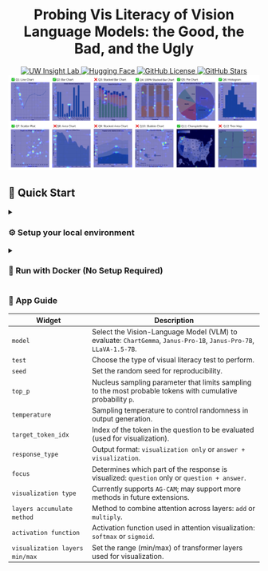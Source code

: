 <!-- markdownlint-disable first-line-h1 -->
<!-- markdownlint-disable html -->
<!-- markdownlint-disable no-duplicate-header -->

<div align="center">
    <h1>Probing Vis Literacy of Vision Language Models: the Good, the Bad, and the Ugly</h1>
</div>

<div align="center">
    <a href="https://www.uw-insight-lab.com/" target="_blank">
        <img src="https://img.shields.io/badge/UW Insight Lab-Homepage-blue" alt="UW Insight Lab" />
    </a>
    <a href="https://huggingface.co/uw-insight-lab" target="_blank">
        <img src="https://img.shields.io/badge/HuggingFace-UW Insight Lab-yellow?logo=huggingface" alt="Hugging Face" />
    </a>
    <a href="https://github.com/AustingDong/Probing-Vis-Literacy-of-Vision-Language-Models/blob/main/LICENSE" target="_blank">
        <img src="https://img.shields.io/github/license/AustingDong/Probing-Vis-Literacy-of-Vision-Language-Models" alt="GitHub License" />
    </a>
    <a href="https://github.com/AustingDong/Probing-Vis-Literacy-of-Vision-Language-Models/stargazers" target="_blank">
        <img src="https://img.shields.io/github/stars/AustingDong/Probing-Vis-Literacy-of-Vision-Language-Models?style=social" alt="GitHub Stars"/>
    </a>
</div>

<div align="center">
    <img src="images/result_examples/chart_types_horizontal.png" alt="Example Preview" />
</div>

## 🚀 Quick Start

<details>
<summary><h3>⚙️ Setup your local environment</h3></summary>

### Install Dependencies

```shell
pip install --no-cache-dir --user -e .
pip install --no-cache-dir --user opencv-python
pip install --no-cache-dir --user -r /code/requirements-gradio.txt
```

### Launch the Gradio App

```shell
gradio app.py
```

</details>

<details>
<summary><h3>🐋 Run with Docker (No Setup Required)</h3></summary>

You can also build and run the app in an isolated Docker container:

```shell
docker build -t probing-vis-literacy .
docker run -p 7860:7860 probing-vis-literacy
```

</details>

### 🧭 App Guide

<div align="center">

| Widget | Description |
|--------|-------------|
| `model` | Select the Vision-Language Model (VLM) to evaluate: `ChartGemma`, `Janus-Pro-1B`, `Janus-Pro-7B`, `LLaVA-1.5-7B`. |
| `test` | Choose the type of visual literacy test to perform. |
| `seed` | Set the random seed for reproducibility. |
| `top_p` | Nucleus sampling parameter that limits sampling to the most probable tokens with cumulative probability `p`. |
| `temperature` | Sampling temperature to control randomness in output generation. |
| `target_token_idx` | Index of the token in the question to be evaluated (used for visualization). |
| `response_type` | Output format: `visualization only` or `answer + visualization`. |
| `focus` | Determines which part of the response is visualized: `question` only or `question + answer`. |
| `visualization type` | Currently supports `AG-CAM`; may support more methods in future extensions. |
| `layers accumulate method` | Method to combine attention across layers: `add` or `multiply`. |
| `activation function` | Activation function used in attention visualization: `softmax` or `sigmoid`. |
| `visualization layers min/max` | Set the range (min/max) of transformer layers used for visualization. |

</div>
